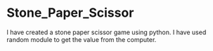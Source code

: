 # Stone_Paper_Scissor
 I have created a stone paper scissor game using python. I have used random module to get the value from the computer.
